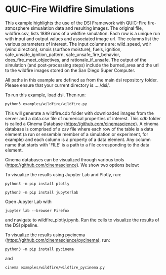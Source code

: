 # QUIC-Fire Wildfire Simulations

This example highlights the use of the DSI Framework with QUIC-Fire fire-atmosphere simualation data and resulting images. The original file, wildfire.csv, lists 1889 runs of a wildfire simulation. Each row is a unique run with input and output values and associated image url. The columns list the various parameters of interest. The input columns are: wild_speed, wdir (wind direction), smois (surface moisture), fuels, ignition, safe_unsafe_ignition_pattern, safe_unsafe_fire_behavior, does_fire_meet_objectives, and rationale_if_unsafe. The output of the simulation (and post-processing steps) include the burned_area and the url to the wildfire images stored on the San Diego Super Computer.

All paths in this example are defined as from the main dsi repository folder. Please ensure that your current directory is ..../dsi/.

To run this example, load dsi. Then run:

    python3 examples/wildfire/wildfire.py

This will generate a wildfire.cdb folder with downloaded images from the server and a data.csv file of numerical properties of interest. This *cdb* folder is called a Cinema Database (https://github.com/cinemascience). A cinema database is comprised of a *csv* file where each row of the table is a data element (a run or ensemble member of a simulation or experiment, for example) and each column is a property of a data element. Any column name that starts with 'FILE' is a path to a file corresponding to the data element. 

Cinema databases can be visualized through various tools (https://github.com/cinemascience). We show two options below:

To visualize the results using Jupyter Lab and Plotly, run:

    python3 -m pip install plotly

    python3 -m pip install jupyterlab

Open Jupyter Lab with 
    
    jupyter lab --browser Firefox 

and navigate to wildfire_plotly.ipynb. Run the cells to visualize the results of the DSI pipeline.

To visualize the results using pycinema (https://github.com/cinemascience/pycinema), run:

    python3 -m pip install pycinema

and 

    cinema examples/wildfire/wildfire_pycinema.py
